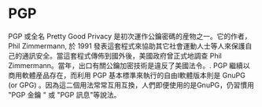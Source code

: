 [Title]: # (PGP)
[Order]: # (90)

# PGP

PGP 或全名 Pretty Good Privacy 是初次運作公鑰密碼的産物之一。它的作者，Phil Zimmermann, 於 1991 發表這套程式來協助其它社會運動人士等人來保護自己的通訊安全。當這套程式傳佈到國外後，美國政府曾正式地調查 Phil Zimmermann。當年，出口有關公鑰加密技術是違反了美國法令。. PGP 繼續以商用軟體産品存在，而利用 PGP 基本標準來執行的自由l軟體版本則是 GnuPG (or GPG) 。因為這二個用法常常互用互換，人們即便使用的是GnuPG，仍習慣用 "PGP 金鑰 " 或 "PGP 訊息"等說法。